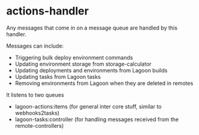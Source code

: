 # actions-handler

Any messages that come in on a message queue are handled by this handler.

Messages can include:
* Triggering bulk deploy environment commands
* Updating environment storage from storage-calculator
* Updating deployments and environments from Lagoon builds
* Updating tasks from Lagoon tasks
* Removing environments from Lagoon when they are deleted in remotes

It listens to two queues
* lagoon-actions:items (for general inter core stuff, similar to webhooks2tasks)
* lagoon-tasks:controller (for handling messages received from the remote-controllers)